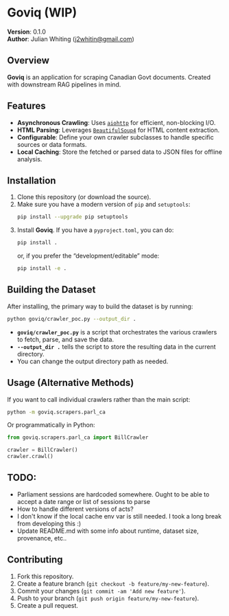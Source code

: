 # Goviq (WIP)

**Version**: 0.1.0  
**Author**: Julian Whiting (<j2whitin@gmail.com>)

## Overview

**Goviq** is an application for scraping Canadian Govt documents. Created with downstream RAG pipelines in mind.

## Features

- **Asynchronous Crawling**: Uses [`aiohttp`](https://github.com/aio-libs/aiohttp) for efficient, non-blocking I/O.  
- **HTML Parsing**: Leverages [`BeautifulSoup4`](https://www.crummy.com/software/BeautifulSoup/) for HTML content extraction.  
- **Configurable**: Define your own crawler subclasses to handle specific sources or data formats.  
- **Local Caching**: Store the fetched or parsed data to JSON files for offline analysis.

## Installation

1. Clone this repository (or download the source).  
2. Make sure you have a modern version of `pip` and `setuptools`:
   ```bash
   pip install --upgrade pip setuptools
   ```
3. Install **Goviq**. If you have a `pyproject.toml`, you can do:
   ```bash
   pip install .
   ```
   or, if you prefer the “development/editable” mode:
   ```bash
   pip install -e .
   ```

## Building the Dataset

After installing, the primary way to build the dataset is by running:

```bash
python goviq/crawler_poc.py --output_dir .
```

- **`goviq/crawler_poc.py`** is a script that orchestrates the various crawlers to fetch, parse, and save the data.  
- **`--output_dir .`** tells the script to store the resulting data in the current directory.  
- You can change the output directory path as needed.

## Usage (Alternative Methods)

If you want to call individual crawlers rather than the main script:

```bash
python -m goviq.scrapers.parl_ca
```
Or programmatically in Python:

```python
from goviq.scrapers.parl_ca import BillCrawler

crawler = BillCrawler()
crawler.crawl()
```

## TODO:

- Parliament sessions are hardcoded somewhere. Ought to be able to accept a date range or list of sessions to parse
- How to handle different versions of acts?
- I don't know if the local cache env var is still needed. I took a long break from developing this :)
- Update README.md with some info about runtime, dataset size, provenance, etc..  

## Contributing

1. Fork this repository.  
2. Create a feature branch (`git checkout -b feature/my-new-feature`).  
3. Commit your changes (`git commit -am 'Add new feature'`).  
4. Push to your branch (`git push origin feature/my-new-feature`).  
5. Create a pull request.
